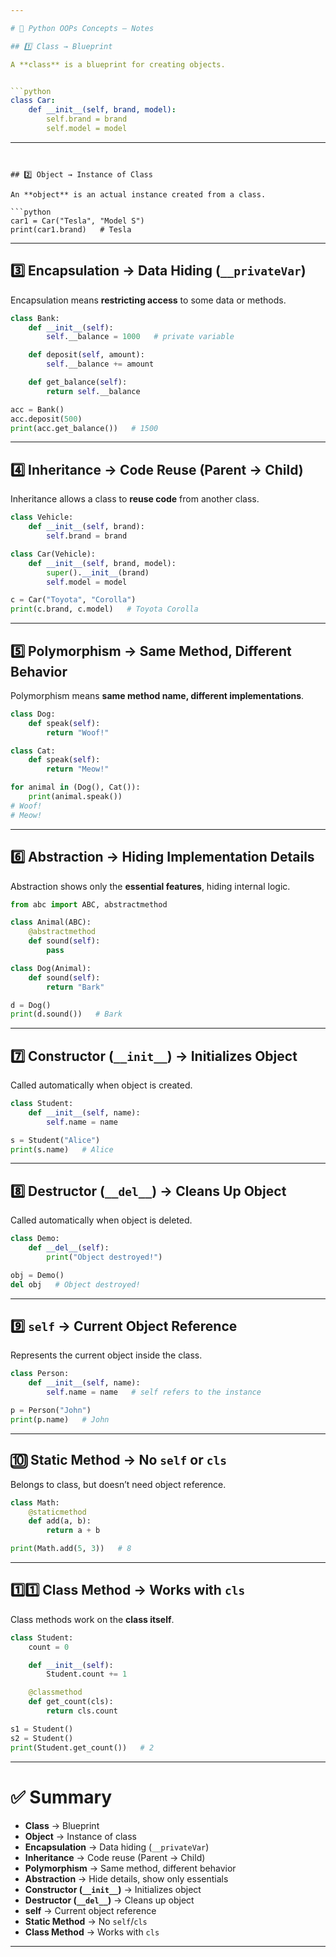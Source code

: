 ```yaml
---

# 🐍 Python OOPs Concepts – Notes

## 1️⃣ Class → Blueprint

A **class** is a blueprint for creating objects.


```python
class Car:
    def __init__(self, brand, model):
        self.brand = brand
        self.model = model
```

---
```


## 2️⃣ Object → Instance of Class

An **object** is an actual instance created from a class.

```python
car1 = Car("Tesla", "Model S")
print(car1.brand)   # Tesla
```

---

## 3️⃣ Encapsulation → Data Hiding (`__privateVar`)

Encapsulation means **restricting access** to some data or methods.

```python
class Bank:
    def __init__(self):
        self.__balance = 1000   # private variable

    def deposit(self, amount):
        self.__balance += amount

    def get_balance(self):
        return self.__balance

acc = Bank()
acc.deposit(500)
print(acc.get_balance())   # 1500
```

---

## 4️⃣ Inheritance → Code Reuse (Parent → Child)

Inheritance allows a class to **reuse code** from another class.

```python
class Vehicle:
    def __init__(self, brand):
        self.brand = brand

class Car(Vehicle):
    def __init__(self, brand, model):
        super().__init__(brand)
        self.model = model

c = Car("Toyota", "Corolla")
print(c.brand, c.model)   # Toyota Corolla
```

---

## 5️⃣ Polymorphism → Same Method, Different Behavior

Polymorphism means **same method name, different implementations**.

```python
class Dog:
    def speak(self):
        return "Woof!"

class Cat:
    def speak(self):
        return "Meow!"

for animal in (Dog(), Cat()):
    print(animal.speak())
# Woof!
# Meow!
```

---

## 6️⃣ Abstraction → Hiding Implementation Details

Abstraction shows only the **essential features**, hiding internal logic.

```python
from abc import ABC, abstractmethod

class Animal(ABC):
    @abstractmethod
    def sound(self):
        pass

class Dog(Animal):
    def sound(self):
        return "Bark"

d = Dog()
print(d.sound())   # Bark
```

---

## 7️⃣ Constructor (`__init__`) → Initializes Object

Called automatically when object is created.

```python
class Student:
    def __init__(self, name):
        self.name = name

s = Student("Alice")
print(s.name)   # Alice
```

---

## 8️⃣ Destructor (`__del__`) → Cleans Up Object

Called automatically when object is deleted.

```python
class Demo:
    def __del__(self):
        print("Object destroyed!")

obj = Demo()
del obj   # Object destroyed!
```

---

## 9️⃣ `self` → Current Object Reference

Represents the current object inside the class.

```python
class Person:
    def __init__(self, name):
        self.name = name   # self refers to the instance

p = Person("John")
print(p.name)   # John
```

---

## 🔟 Static Method → No `self` or `cls`

Belongs to class, but doesn’t need object reference.

```python
class Math:
    @staticmethod
    def add(a, b):
        return a + b

print(Math.add(5, 3))   # 8
```

---

## 1️⃣1️⃣ Class Method → Works with `cls`

Class methods work on the **class itself**.

```python
class Student:
    count = 0

    def __init__(self):
        Student.count += 1

    @classmethod
    def get_count(cls):
        return cls.count

s1 = Student()
s2 = Student()
print(Student.get_count())   # 2
```

---

# ✅ Summary

* **Class** → Blueprint
* **Object** → Instance of class
* **Encapsulation** → Data hiding (`__privateVar`)
* **Inheritance** → Code reuse (Parent → Child)
* **Polymorphism** → Same method, different behavior
* **Abstraction** → Hide details, show only essentials
* **Constructor (`__init__`)** → Initializes object
* **Destructor (`__del__`)** → Cleans up object
* **self** → Current object reference
* **Static Method** → No `self`/`cls`
* **Class Method** → Works with `cls`

---
